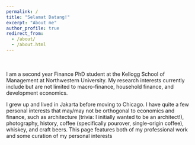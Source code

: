 ```yaml
---
permalink: /
title: "Selamat Datang!"
excerpt: "About me"
author_profile: true
redirect_from: 
  - /about/
  - /about.html
---
```


\
\
I am a second year Finance PhD student at the Kellogg School of Management at Northwestern University. My research interests currently include but are not limited to macro-finance, household finance, and development economics. 

I grew up and lived in Jakarta before moving to Chicago. I have quite a few personal interests that may/may not be orthogonal to economics and finance, such as architecture (trivia: I initially wanted to be an architect!), photography, history, coffee (specifically pourover, single-origin coffee), whiskey, and craft beers. This page features both of my professional work and some curation of my personal interests
